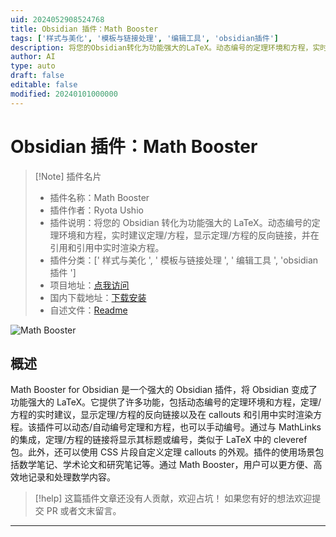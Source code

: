 ```yaml
---
uid: 2024052908524768
title: Obsidian 插件：Math Booster
tags: ['样式与美化', '模板与链接处理', '编辑工具', 'obsidian插件']
description: 将您的Obsidian转化为功能强大的LaTeX。动态编号的定理环境和方程，实时建议定理/方程，显示定理/方程的反向链接，并在引用和引用中实时渲染方程。
author: AI
type: auto
draft: false
editable: false
modified: 20240101000000
---
```


# Obsidian 插件：Math Booster

> [!Note] 插件名片
> - 插件名称：Math Booster
> - 插件作者：Ryota Ushio
> - 插件说明：将您的 Obsidian 转化为功能强大的 LaTeX。动态编号的定理环境和方程，实时建议定理/方程，显示定理/方程的反向链接，并在引用和引用中实时渲染方程。
> - 插件分类：[' 样式与美化 ', ' 模板与链接处理 ', ' 编辑工具 ', 'obsidian 插件 ']
> - 项目地址：[点我访问](https://github.com/RyotaUshio/obsidian-math-booster)
> - 国内下载地址：[下载安装](https://pkmer.cn/products/plugin/pluginMarket/?math-booster)
> - 自述文件：[Readme](https://ghproxy.net/https://raw.githubusercontent.com/RyotaUshio/obsidian-latex-theorem-equation-referencer/master/README.md)

![Math Booster](https://cdn.pkmer.cn/covers/math-booster.png!pkmer)

## 概述

Math Booster for Obsidian 是一个强大的 Obsidian 插件，将 Obsidian 变成了功能强大的 LaTeX。它提供了许多功能，包括动态编号的定理环境和方程，定理/方程的实时建议，显示定理/方程的反向链接以及在 callouts 和引用中实时渲染方程。该插件可以动态/自动编号定理和方程，也可以手动编号。通过与 MathLinks 的集成，定理/方程的链接将显示其标题或编号，类似于 LaTeX 中的 cleveref 包。此外，还可以使用 CSS 片段自定义定理 callouts 的外观。插件的使用场景包括数学笔记、学术论文和研究笔记等。通过 Math Booster，用户可以更方便、高效地记录和处理数学内容。

> [!help]
> 这篇插件文章还没有人贡献，欢迎占坑！
> 如果您有好的想法欢迎提交 PR 或者文末留言。

---



